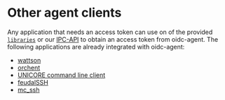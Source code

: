 # Other agent clients

Any application that needs an access token can use on of the provided
[`libraries`](api/api.md) or our [IPC-API](api/api-ipc.md)
to obtain an access token from oidc-agent. The following applications are already integrated with oidc-agent:

- [wattson](https://github.com/indigo-dc/wattson)
- [orchent](https://github.com/indigo-dc/orchent)
- [UNICORE command line client](https://www.unicore.eu)
- [feudalSSH](https://git.scc.kit.edu/feudal/feudalSSH)
- [mc_ssh](https://github.com/dianagudu/mc_ssh)

